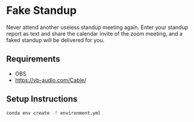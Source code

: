 # Fake Standup

Never attend another useless standup meeting again. Enter your standup report as text and share the calendar invite of the zoom meeting, and a faked standup will be delivered for you.

## Requirements
- OBS
- https://vb-audio.com/Cable/

## Setup Instructions
```bash
conda env create -f environment.yml
```
